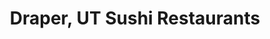 ---
layout: city
title: Draper, UT Sushi Restaurants
permalink: /utah/draper/
stateAbbr: UT
stateName: Utah
cityName: Draper

---